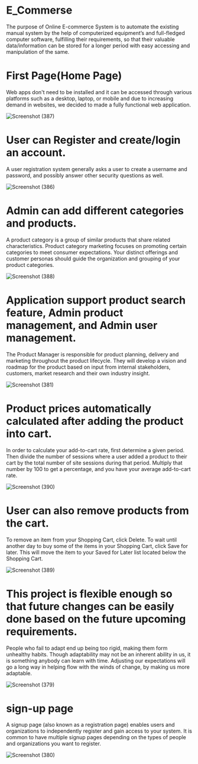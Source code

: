 # E_Commerse
The purpose of Online E-commerce System is to automate the existing manual system by the help of computerized equipment’s and full-fledged computer software, fulfilling their requirements, so that their valuable data/information can be stored for a longer period with easy accessing and manipulation of the same.
# First Page(Home Page) 

Web apps don't need to be installed and it can be accessed through various platforms such as a desktop, laptop, or mobile and due to increasing demand in websites, we decided to made a fully functional web application.

![Screenshot (387)](https://user-images.githubusercontent.com/111478972/185293097-d3fd5791-f507-4248-9d5d-d5a48533a03b.png)
# User can Register and create/login an  account.

A user registration system generally asks a user to create a username and password, and possibly answer other security questions as well.

![Screenshot (386)](https://user-images.githubusercontent.com/111478972/185305730-abaa4315-9a24-4396-ad42-1fa1122ea47f.png)
# Admin can add different categories and products.

A product category is a group of similar products that share related characteristics. Product category marketing focuses on promoting certain categories to meet consumer expectations. Your distinct offerings and customer personas should guide the organization and grouping of your product categories.

![Screenshot (388)](https://user-images.githubusercontent.com/111478972/185363619-4a001d0f-7918-43e2-a3a0-cb04b3f8b50e.png)
# Application support product search feature, Admin product management, and Admin user management.

The Product Manager is responsible for product planning, delivery and marketing throughout the product lifecycle. They will develop a vision and roadmap for the product based on input from internal stakeholders, customers, market research and their own industry insight.

![Screenshot (381)](https://user-images.githubusercontent.com/111478972/185364271-de7ad00c-b983-40bd-b7dc-843300691803.png)
# Product prices automatically calculated after adding the  product into cart.


In order to calculate your add-to-cart rate, first determine a given period. Then divide the number of sessions where a user added a product to their cart by the total number of site sessions during that period. Multiply that number by 100 to get a percentage, and you have your average add-to-cart rate.

![Screenshot (390)](https://user-images.githubusercontent.com/111478972/185364585-3bbe1090-16ff-4ccb-afaa-8101d65c539a.png)
# User can also remove products from the cart.

To remove an item from your Shopping Cart, click Delete. To wait until another day to buy some of the items in your Shopping Cart, click Save for later. This will move the item to your Saved for Later list located below the Shopping Cart. 

![Screenshot (389)](https://user-images.githubusercontent.com/111478972/185365175-35026f1d-7c27-4744-a92a-a22eb8d008dd.png)
# This project is flexible enough so that future changes can be easily done based on the future upcoming requirements.

People who fail to adapt end up being too rigid, making them form unhealthy habits. Though adaptability may not be an inherent ability in us, it is something anybody can learn with time. Adjusting our expectations will go a long way in helping flow with the winds of change, by making us more adaptable.

  ![Screenshot (379)](https://user-images.githubusercontent.com/111478972/185365781-af6aac6e-8a7a-4964-be3a-0b7036583d73.png)
# sign-up page

A signup page (also known as a registration page) enables users and organizations to independently register and gain access to your system. It is common to have multiple signup pages depending on the types of people and organizations you want to register.

![Screenshot (380)](https://user-images.githubusercontent.com/111478972/185366066-e567c51e-a4ee-4458-9910-6d20d0ca9f2d.png)

